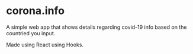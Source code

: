 # corona.info

A simple web app that shows details regarding covid-19 info based on the countried you input.

Made using React using Hooks.
